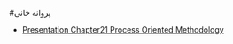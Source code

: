#پروانه خانی 
- [Presentation Chapter21 Process Oriented Methodology](https://drive.google.com/file/d/1Aji6dKFWWHoYJJXa-Lgb--Fnw_DM2oLh/view?usp=sharing) 
